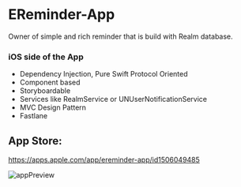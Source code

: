 # EReminder-App
Owner of simple and rich reminder that is build with Realm database.

### iOS side of the App ###

- Dependency Injection, Pure Swift Protocol Oriented
- Component based
- Storyboardable
- Services like RealmService or UNUserNotificationService
- MVC Design Pattern
- Fastlane

## App Store: ##
https://apps.apple.com/app/ereminder-app/id1506049485

![appPreview](https://user-images.githubusercontent.com/27929436/80000313-46384680-84bd-11ea-8dc1-0f64641cc4a0.png)
